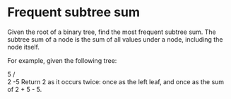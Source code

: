 # Frequent subtree sum

Given the root of a binary tree, find the most frequent subtree sum. The subtree sum of a node is the sum of all values under a node, including the node itself.

For example, given the following tree:

  5
 / \
2  -5
Return 2 as it occurs twice: once as the left leaf, and once as the sum of 2 + 5 - 5.